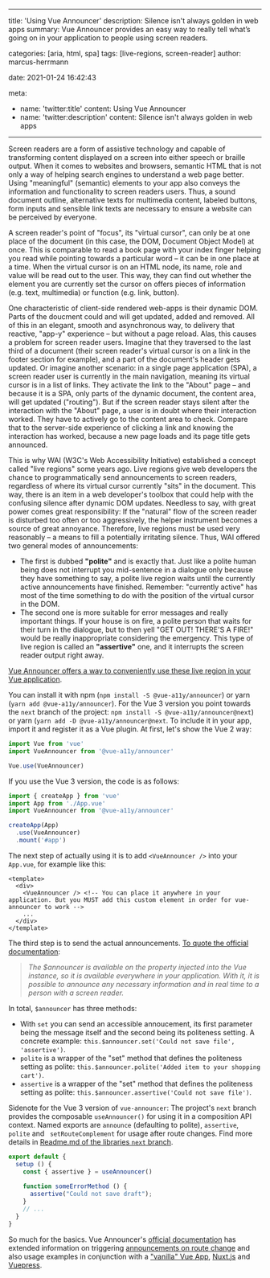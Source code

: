 ---
title: 'Using Vue Announcer'
description: Silence isn't always golden in web apps
summary: Vue Announcer provides an easy way to really tell what’s going on in your application to people using screen readers.

categories: [aria, html, spa]
tags: [live-regions, screen-reader]
author: marcus-herrmann

date: 2021-01-24 16:42:43

meta:
  - name: 'twitter:title'
    content: Using Vue Announcer
  - name: 'twitter:description'
    content: Silence isn't always golden in web apps

-------------------------

Screen readers are a form of assistive technology and capable of transforming content displayed on a screen into either speech or braille output. When it comes to websites and browsers,  semantic HTML that is not only a way of helping search engines to understand a web page better. Using "meaningful" (semantic) elements to your app also conveys the information and functionality to screen readers users. Thus, a sound document outline, alternative texts for multimedia content, labeled buttons, form inputs and sensible link texts are necessary to ensure a website can be perceived by everyone.

A screen reader's point of "focus", its "virtual cursor", can only be at one place of the document (in this case, the DOM, Document Object Model) at once.  This is comparable to read a book page with your index finger helping you read while pointing towards a particular word – it can be in one place at a time. When the virtual cursor is on an HTML node, its name, role and value will be read out to the user. This way, they can find out whether the element you are currently set the cursor on offers pieces of information (e.g. text, multimedia) or function (e.g. link, button).

One characteristic of client-side rendered web-apps is their dynamic DOM. Parts of the doucment could and will get updated, added and removed. All of this in an elegant, smooth and asynchronous way, to delivery that reactive, "app-y" experience – but without a page reload. Alas, this causes a problem for screen reader users. Imagine that they traversed to the last third of a document (their screen reader's virtual cursor is on a link in the footer section for example), and a part of the document's header gets updated. Or imagine another scenario: in a single page application (SPA), a screen reader user is currently in the main navigation, meaning its virtual cursor is in a list of links. They activate the link to the "About" page – and because it is a SPA, only parts of the dynamic document, the content area, will get updated ("routing"). But if the screen reader stays silent after the interaction with the "About" page, a user is in doubt where their interaction worked. They have to actively go to the content area to check. Compare that to the server-side experience of clicking a link and knowing the interaction has worked, because a new page loads and its page title gets announced.

This is why WAI (W3C's Web Accessibility Initiative) established a concept called "live regions" some years ago. Live regions give web developers the chance to programmatically send announcements to screen readers, regardless of where its virtual cursor currently "sits" in the document. This way, there is an item in a web developer's toolbox that could help with the confusing silence after dynamic DOM updates. Needless to say, with great power comes great responsibility: If the "natural" flow of the screen reader is disturbed too often or too aggressively, the helper instrument becomes a source of great annoyance. Therefore, live regions must be used very reasonably – a means to fill a potentially irritating silence. Thus, WAI offered two general modes of announcements:

- The first is dubbed **"polite"** and is exactly that. Just like a polite human being does not interrupt you mid-sentence in a dialogue only because they have something to say, a polite live region waits until the currently active announcements have finished. Remember: "currently active" has most of the time something to do with the position of the virtual cursor in the DOM.
- The second one is more suitable for error messages and really important things. If your house is on fire, a polite person that waits for their turn in the dialogue, but to then yell "GET OUT! THERE'S A FIRE!" would be really inappropriate considering the emergency. This type of live region is called an **"assertive"** one, and it interrupts the screen reader output right away.

[Vue Announcer offers a way to conveniently use these live region in your Vue application](https://github.com/vue-a11y/vue-announcer).

You can install it with npm (`npm install -S @vue-a11y/announcer`) or yarn (`yarn add @vue-a11y/announcer`). For the Vue 3 version you point towards the `next` branch of the project: `npm install -S @vue-a11y/announcer@next`) or yarn (`yarn add -D @vue-a11y/announcer@next`. To include it in your app, import it and register it as a Vue plugin. At first, let's show the Vue 2 way:

```js
import Vue from 'vue'
import VueAnnouncer from '@vue-a11y/announcer'

Vue.use(VueAnnouncer)

```

If you use the Vue 3 version, the code is as follows:

```js
import { createApp } from 'vue'
import App from './App.vue'
import VueAnnouncer from '@vue-a11y/announcer'

createApp(App)
  .use(VueAnnouncer)
  .mount('#app')

```

The next step of actually using it is to add `<VueAnnouncer />` into your `App.vue`, for example like this:

```vue
<template>
  <div>
    <VueAnnouncer /> <!-- You can place it anywhere in your application. But you MUST add this custom element in order for vue-announcer to work -->
    ...
  </div>
</template>
```

The third step is to send the actual announcements. [To quote the official documentation](https://vue-announcer-v2.surge.sh/guide/announcer.html#methods):

> _The $announcer is available on the property injected into the Vue instance, so it is available everywhere in your application. With it, it is possible to announce any necessary information and in real time to a person with a screen reader._

In total, `$announcer` has three methods:
- With `set` you can send an accessible annoucement, its first parameter being the message itself and the second being its politeness setting. A concrete example:       `this.$announcer.set('Could not save file', 'assertive')`.
- `polite`  is a wrapper of the "set" method that defines the politeness setting as polite: `this.$announcer.polite('Added item to your shopping cart')`.
- `assertive`  is a wrapper of the "set" method that defines the politeness setting as polite: `this.$announcer.assertive('Could not save file')`.

Sidenote for the Vue 3 version of `vue-announcer`: The project's `next` branch provides the composable `useAnnouncer()` for using it in a composition API context. Named exports are `announce` (defaulting to polite), `assertive`, `polite` and ` setRouteComplement` for usage after route changes. Find more details in [Readme.md of the libraries `next` branch]( https://github.com/vue-a11y/vue-announcer/blob/next/README.md).

```js
export default {
  setup () {
    const { assertive } = useAnnouncer()
    
    function someErrorMethod () {
      assertive("Could not save draft");
    }
    // ...
  }
}
```

So much for the basics. Vue Announcer's [official documentation](https://vue-announcer-v2.surge.sh/guide/announcer-router.html) has extended information on triggering [announcements on route change](https://vue-announcer-v2.surge.sh/guide/announcer-router.html) and also usage examples in conjunction with a ["vanilla" Vue App](https://vue-announcer-v2.surge.sh/demos/), [Nuxt.js](https://vue-announcer-v2.surge.sh/demos/nuxt.html) and [Vuepress](https://vue-announcer-v2.surge.sh/demos/vuepress.html).
